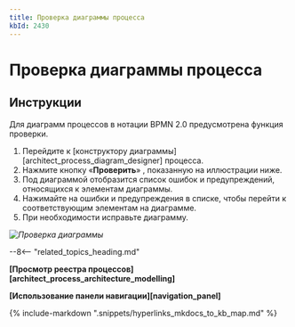 ```yaml
---
title: Проверка диаграммы процесса
kbId: 2430
---
```


# Проверка диаграммы процесса

## Инструкции

Для диаграмм процессов в нотации BPMN 2.0 предусмотрена функция проверки.

1. Перейдите к [конструктору диаграммы][architect_process_diagram_designer] процесса.
2. Нажмите кнопку «**Проверить**» *‌*, показанную на иллюстрации ниже.
3. Под диаграммой отобразится список ошибок и предупреждений, относящихся к элементам диаграммы.
4. Нажимайте на ошибки и предупреждения в списке, чтобы перейти к соответствующим элементам на диаграмме.
5. При необходимости исправьте диаграмму.

_![Проверка диаграммы](https://kb.comindware.ru/assets/verify_diagram.png)_

--8<-- "related_topics_heading.md"

**[Просмотр реестра процессов][architect_process_architecture_modelling]**

**[Использование панели навигации][navigation_panel]**

{% include-markdown ".snippets/hyperlinks_mkdocs_to_kb_map.md" %}
